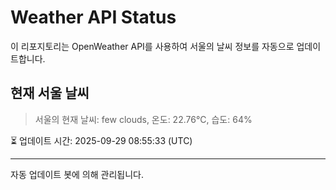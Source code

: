 
# Weather API Status

이 리포지토리는 OpenWeather API를 사용하여 서울의 날씨 정보를 자동으로 업데이트합니다.

## 현재 서울 날씨
> 서울의 현재 날씨: few clouds, 온도: 22.76°C, 습도: 64%

⏳ 업데이트 시간: 2025-09-29 08:55:33 (UTC)

---
자동 업데이트 봇에 의해 관리됩니다.
